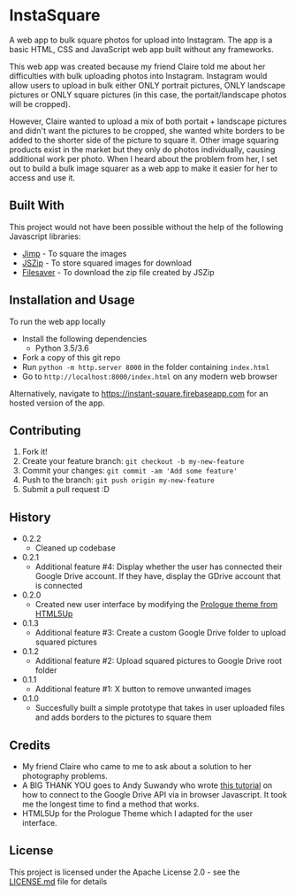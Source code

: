 # InstaSquare

A web app to bulk square photos for upload into Instagram. The app is a basic HTML, CSS and JavaScript web app built without any frameworks.

This web app was created because my friend Claire told me about her difficulties with bulk uploading photos into Instagram. Instagram would allow users to upload in bulk either ONLY portrait pictures, ONLY landscape pictures or ONLY square pictures (in this case, the portait/landscape photos will be cropped). 

However, Claire wanted to upload a mix of both portait + landscape pictures and didn't want the pictures to be cropped, she wanted white borders to be added to the shorter side of the picture to square it. Other image squaring products exist in the market but they only do photos individually, causing additional work per photo. When I heard about the problem from her, I set out to build a bulk image squarer as a web app to make it easier for her to access and use it.

## Built With

This project would not have been possible without the help of the following Javascript libraries:
* [Jimp](https://github.com/oliver-moran/jimp) - To square the images
* [JSZip](https://stuk.github.io/jszip/) - To store squared images for download
* [Filesaver](https://github.com/eligrey/FileSaver.js/) - To download the zip file created by JSZip

## Installation and Usage

To run the web app locally
* Install the following dependencies
    * Python 3.5/3.6
* Fork a copy of this git repo
* Run `python -m http.server 8000` in the folder containing `index.html`
* Go to `http://localhost:8000/index.html` on any modern web browser

Alternatively, navigate to https://instant-square.firebaseapp.com for an hosted version of the app.

## Contributing

1. Fork it!
2. Create your feature branch: `git checkout -b my-new-feature`
3. Commit your changes: `git commit -am 'Add some feature'`
4. Push to the branch: `git push origin my-new-feature`
5. Submit a pull request :D


## History
* 0.2.2
    * Cleaned up codebase
* 0.2.1
    * Additional feature #4: Display whether the user has connected their Google Drive account. If they have, display the GDrive account that is connected
* 0.2.0
    * Created new user interface by modifying the [Prologue theme from HTML5Up](https://html5up.net/prologue)
* 0.1.3
    * Additional feature #3: Create a custom Google Drive folder to upload squared pictures 
* 0.1.2
    * Additional feature #2: Upload squared pictures to Google Drive root folder
* 0.1.1
    * Additional feature #1: X button to remove unwanted images
* 0.1.0
    * Succesfully built a simple prototype that takes in user uploaded files and adds borders to the pictures to square them


## Credits

* My friend Claire who came to me to ask about a solution to her photography problems.
* A BIG THANK YOU goes to Andy Suwandy who wrote [this tutorial](http://bytutorial.com/tutorials/google-api/introduction-to-google-drive-api-using-javascript) on how to connect to the Google Drive API via in browser Javascript. It took me the longest time to find a method that works.
* HTML5Up for the Prologue Theme which I adapted for the user interface.

## License

This project is licensed under the Apache License 2.0 - see the [LICENSE.md](LICENSE.md) file for details